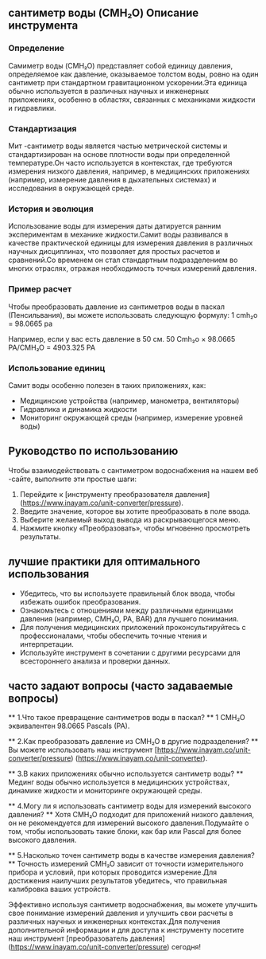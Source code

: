 ## сантиметр воды (CMH₂O) Описание инструмента

### Определение
Самиметр воды (CMH₂O) представляет собой единицу давления, определяемое как давление, оказываемое толстом воды, ровно на один сантиметр при стандартном гравитационном ускорении.Эта единица обычно используется в различных научных и инженерных приложениях, особенно в областях, связанных с механиками жидкости и гидравлики.

### Стандартизация
Мит -сантиметр воды является частью метрической системы и стандартизирован на основе плотности воды при определенной температуре.Он часто используется в контекстах, где требуются измерения низкого давления, например, в медицинских приложениях (например, измерение давления в дыхательных системах) и исследования в окружающей среде.

### История и эволюция
Использование воды для измерения даты датируется ранним экспериментам в механике жидкости.Самит воды развивался в качестве практической единицы для измерения давления в различных научных дисциплинах, что позволяет для простых расчетов и сравнений.Со временем он стал стандартным подразделением во многих отраслях, отражая необходимость точных измерений давления.

### Пример расчет
Чтобы преобразовать давление из сантиметров воды в паскал (Пенсильвания), вы можете использовать следующую формулу:
1 cmh₂o = 98.0665 pa

Например, если у вас есть давление в 50 см.
50 Cmh₂o × 98.0665 PA/CMH₂O = 4903.325 PA

### Использование единиц
Самит воды особенно полезен в таких приложениях, как:
- Медицинские устройства (например, манометра, вентиляторы)
- Гидравлика и динамика жидкости
- Мониторинг окружающей среды (например, измерение уровней воды)

## Руководство по использованию
Чтобы взаимодействовать с сантиметром водоснабжения на нашем веб -сайте, выполните эти простые шаги:
1. Перейдите к [инструменту преобразователя давления] (https://www.inayam.co/unit-converter/pressure).
2. Введите значение, которое вы хотите преобразовать в поле ввода.
3. Выберите желаемый выход вывода из раскрывающегося меню.
4. Нажмите кнопку «Преобразовать», чтобы мгновенно просмотреть результаты.

## лучшие практики для оптимального использования
- Убедитесь, что вы используете правильный блок ввода, чтобы избежать ошибок преобразования.
- Ознакомьтесь с отношениями между различными единицами давления (например, CMH₂O, PA, BAR) для лучшего понимания.
- Для получения медицинских приложений проконсультируйтесь с профессионалами, чтобы обеспечить точные чтения и интерпретации.
- Используйте инструмент в сочетании с другими ресурсами для всестороннего анализа и проверки данных.

## часто задают вопросы (часто задаваемые вопросы)

** 1.Что такое превращение сантиметров воды в паскал? **
1 CMH₂O эквивалентен 98.0665 Pascals (PA).

** 2.Как преобразовать давление из CMH₂O в другие подразделения? **
Вы можете использовать наш инструмент [https://www.inayam.co/unit-converter/pressure) (https://www.inayam.co/unit-converter).

** 3.В каких приложениях обычно используется сантиметр воды? **
Мединг воды обычно используется в медицинских устройствах, динамике жидкости и мониторинге окружающей среды.

** 4.Могу ли я использовать сантиметр воды для измерений высокого давления? **
Хотя CMH₂O подходит для приложений низкого давления, он не рекомендуется для измерений высокого давления.Подумайте о том, чтобы использовать такие блоки, как бар или Pascal для более высокого давления.

** 5.Насколько точен сантиметр воды в качестве измерения давления? **
Точность измерений CMH₂O зависит от точности измерительного прибора и условий, при которых проводится измерение.Для достижения наилучших результатов убедитесь, что правильная калибровка ваших устройств.

Эффективно используя сантиметр водоснабжения, вы можете улучшить свое понимание измерений давления и улучшить свои расчеты в различных научных и инженерных контекстах.Для получения дополнительной информации и для доступа к инструменту посетите наш инструмент [преобразователь давления] (https://www.inayam.co/unit-converter/pressure) сегодня!